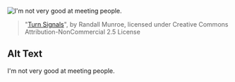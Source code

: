 ![I'm not very good at meeting people.](https://imgs.xkcd.com/comics/turn_signals.png)
> "[Turn Signals](https://xkcd.com/165/)", by Randall Munroe, licensed under Creative Commons Attribution-NonCommercial 2.5 License

## Alt Text
I'm not very good at meeting people.
